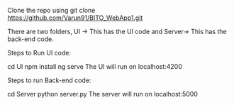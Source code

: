 
Clone the repo using git clone https://github.com/Varun91/BITO_WebApp1.git

There are two folders, UI -> This has the UI code and Server-> This has the back-end code.

Steps to Run UI code:

cd UI
npm install
ng serve
The UI will run on localhost:4200

Steps to run Back-end code:

cd Server
python server.py
The server will run on localhost:5000
